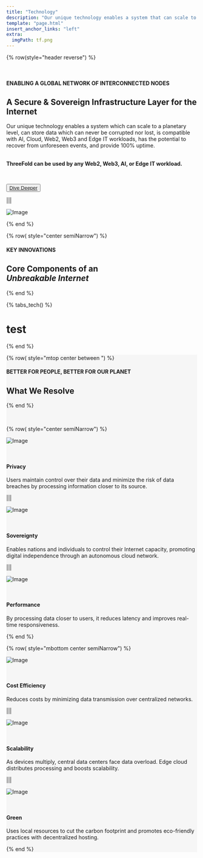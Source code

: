 ```yaml
---
title: "Technology"
description: "Our unique technology enables a system that can scale to a planetary level and store data that can never be corrupted or lost."
template: "page.html"
insert_anchor_links: "left"
extra:
  imgPath: tf.png
---
```



<!-- section 1  -->

<div class="container mx-auto"> 

{% row(style="header reverse") %}

<br>

#### <span class="text-xl subtitle">ENABLING A GLOBAL NETWORK OF INTERCONNECTED NODES</span>

## **A <span class="blue">Secure & Sovereign</span> Infrastructure Layer for the Internet**

Our unique technology enables a system which can scale to a planetary level, can store data which can never be corrupted nor lost, is compatible with AI, Cloud, Web2, Web3 and Edge IT workloads, has the potential to recover from unforeseen events, and provide 100% uptime. 
<br><br>

**ThreeFold can be used by any Web2, Web3, AI, or Edge IT workload.**

<br>

<button class="blue_b">[Dive Deeper](https://threefold.info/tech/tech/overview.html)</button>

|||

![Image](tech_here.png#mx-auto)

{% end %}

</div>

<!-- section 2  -->

{% row( style="center semiNarrow") %}

#### <span class="green_text">KEY INNOVATIONS</span>

## **Core Components of an <br><span class="blue">*Unbreakable Internet*</span>**

{% end %}

{% tabs_tech() %}

# test

{% end %}

</div>

<!-- section 8 (Decentralized Cloud) -->


<div style="background-color:#F6F6F6">
<div class="container mx-auto">


{% row( style="mtop center between ") %}


#### <span class="blue">BETTER FOR PEOPLE, BETTER FOR OUR PLANET</span>


## **What We Resolve**


{% end %}


<br>


{% row( style="center semiNarrow") %}


![Image](icon_privacy.png#tft_img#mx-auto)


<br>


#### **Privacy**


Users maintain control over their data and minimize the risk of data breaches by processing information closer to its source.


|||


![Image](icon_sovereignty.png#tft_img#mx-auto)


<br>


#### **Sovereignty**


Enables nations and individuals to control their Internet capacity, promoting digital independence through an autonomous cloud network.


|||


![Image](icon_performance.png#tft_img#mx-auto)


<br>


#### **Performance**


By processing data closer to users, it reduces latency and improves real-time responsiveness.




{% end %}


{% row( style="mbottom center semiNarrow") %}


![Image](icon_cost.png#tft_img#mx-auto)


<br>


#### **Cost Efficiency**


Reduces costs by minimizing data transmission over centralized networks.




|||


![Image](icon_scalability.png#tft_img#mx-auto)


<br>


#### **Scalability**


As devices multiply, central data centers face data overload. Edge cloud distributes processing and boosts scalability.


|||


![Image](icon_green.png#tft_img#mx-auto)


<br>


#### **Green**


Uses local resources to cut the carbon footprint and promotes eco-friendly practices with decentralized hosting.


{% end %}


</div>
</div>

<style>

.card_h{
  height: 170px !important;
}
     .road_border{
    
      border-left: 1px solid #cbcbcb;

    }

</style>